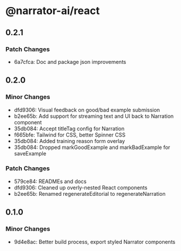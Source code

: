 # @narrator-ai/react

## 0.2.1

### Patch Changes

- 6a7cfca: Doc and package json improvements

## 0.2.0

### Minor Changes

- dfd9306: Visual feedback on good/bad example submission
- b2ee65b: Add support for streaming text and UI back to Narration component
- 35db084: Accept titleTag config for Narration
- f665bfe: Tailwind for CSS, better Spinner CSS
- 35db084: Added training reason form overlay
- 35db084: Dropped markGoodExample and markBadExample for saveExample

### Patch Changes

- 579ce84: READMEs and docs
- dfd9306: Cleaned up overly-nested React components
- b2ee65b: Renamed regenerateEditorial to regenerateNarration

## 0.1.0

### Minor Changes

- 9d4e8ac: Better build process, export styled Narrator components
